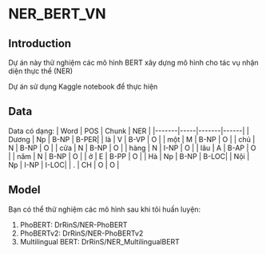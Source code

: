 # NER_BERT_VN

## Introduction
Dự án này thử nghiệm các mô hình BERT xây dựng mô hình cho tác vụ nhận diện thực thể (NER)

Dự án sử dụng Kaggle notebook để thực hiện

## Data
Data có dạng:
| Word  | POS | Chunk | NER  |
|-------|-----|-------|------|
| Dương | Np  | B-NP  | B-PER|
| là    | V   | B-VP  | O    |
| một   | M   | B-NP  | O    |
| chủ   | N   | B-NP  | O    |
| cửa   | N   | B-NP  | O    |
| hàng  | N   | I-NP  | O    |
| lâu   | A   | B-AP  | O    |
| năm   | N   | B-NP  | O    |
| ở     | E   | B-PP  | O    |
| Hà    | Np  | B-NP  | B-LOC|
| Nội   | Np  | I-NP  | I-LOC|
| .     | CH  | O     | O    |

## Model

Bạn có thể thử nghiệm các mô hình sau khi tôi huấn luyện:
1. PhoBERT: DrRinS/NER-PhoBERT
2. PhoBERTv2: DrRinS/NER-PhoBERTv2
3. Multilingual BERT: DrRinS/NER_MultilingualBERT